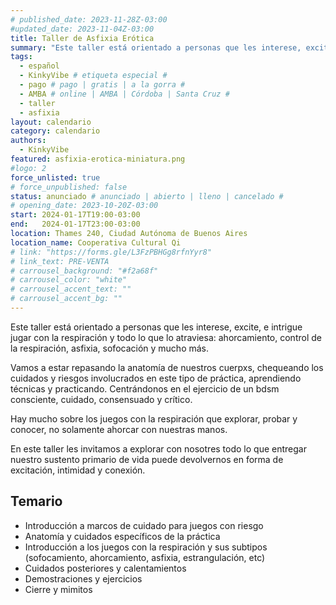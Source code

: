 ```yaml
---
# published_date: 2023-11-28Z-03:00
#updated_date: 2023-11-04Z-03:00
title: Taller de Asfixia Erótica
summary: "Este taller está orientado a personas que les interese, excite, e intrigue jugar con la respiración y todo lo que lo atraviesa: ahorcamiento, control de la respiración, asfixia, sofocación y mucho más."
tags:
  - español
  - KinkyVibe # etiqueta especial #
  - pago # pago | gratis | a la gorra #
  - AMBA # online | AMBA | Córdoba | Santa Cruz #
  - taller
  - asfixia
layout: calendario
category: calendario
authors:
  - KinkyVibe
featured: asfixia-erotica-miniatura.png
#logo: 2
force_unlisted: true
# force_unpublished: false
status: anunciado # anunciado | abierto | lleno | cancelado #
# opening_date: 2023-10-20Z-03:00
start: 2024-01-17T19:00-03:00
end:   2024-01-17T23:00-03:00
location: Thames 240, Ciudad Autónoma de Buenos Aires
location_name: Cooperativa Cultural Qi
# link: "https://forms.gle/L3FzPBHGg8rfnYyr8"
# link_text: PRE-VENTA
# carrousel_background: "#f2a68f"
# carrousel_color: "white"
# carrousel_accent_text: ""
# carrousel_accent_bg: ""
---
```

Este taller está orientado a personas que les interese, excite, e intrigue jugar con la respiración y todo lo que lo atraviesa: ahorcamiento, control de la respiración, asfixia, sofocación y mucho más. 

Vamos a estar repasando la anatomía de nuestros cuerpxs, chequeando los cuidados y riesgos involucrados en este tipo de práctica, aprendiendo técnicas y practicando. Centrándonos en el ejercicio de un bdsm consciente, cuidado, consensuado y crítico. 

Hay mucho sobre los juegos con la respiración que explorar, probar y conocer, no solamente ahorcar con nuestras manos. 

En este taller les invitamos a explorar con nosotres todo lo que entregar nuestro sustento primario de vida puede devolvernos en forma de excitación, intimidad y conexión. 

## Temario
- Introducción a marcos de cuidado para juegos con riesgo
- Anatomía y cuidados específicos de la práctica
- Introducción a los juegos con la respiración y sus subtipos (sofocamiento, ahorcamiento, asfixia, estrangulación, etc) 
- Cuidados posteriores y calentamientos 
- Demostraciones y ejercicios 
- Cierre y mimitos